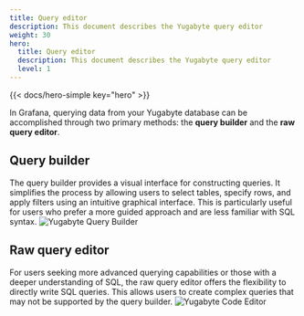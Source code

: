 ```yaml
---
title: Query editor
description: This document describes the Yugabyte query editor
weight: 30
hero:
  title: Query editor
  description: This document describes the Yugabyte query editor
  level: 1
---
```


{{< docs/hero-simple key="hero" >}}

In Grafana, querying data from your Yugabyte database can be accomplished through two primary methods: the **query builder** and the **raw query editor**.

## Query builder

The query builder provides a visual interface for constructing queries. It simplifies the process by allowing users to select tables, specify rows, and apply filters using an intuitive graphical interface. This is particularly useful for users who prefer a more guided approach and are less familiar with SQL syntax.
![Yugabyte Query Builder](/media/docs/yugabyte/yugabyte_explore_builder.png)

## Raw query editor

For users seeking more advanced querying capabilities or those with a deeper understanding of SQL, the raw query editor offers the flexibility to directly write SQL queries. This allows users to create complex queries that may not be supported by the query builder.
![Yugabyte Code Editor](/media/docs/yugabyte/yugabyte_explore_code.png)
